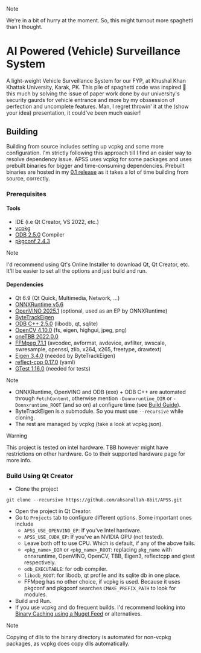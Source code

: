 > [!NOTE]
> We're in a bit of hurry at the moment. So, this might turnout more spaghetti than I thought.


# AI Powered (Vehicle) Surveillance System
A light-weight Vehicle Surveillance System for our FYP, at Khushal Khan Khattak University, Karak, PK. This pile of spaghetti code
was inspired 🤏 this much by solving the issue of paper work done by our university's security gaurds for vehicle entrance and more
by my obssession of perfection and uncomplete features. Man, I regret throwin' it at the (show your idea) presentation, it could've been much easier!

## Building
Building from source includes setting up vcpkg and some more configuration. I'm strictly following this approach till I find an easier
way to resolve dependency issue. APSS uses vcpkg for some packages and uses prebuilt binaries for bigger and time-consuming dependencies.
Prebuilt binaries are hosted in my [0.1 release](https://github.com/ahsanullah-8bit/APSS/releases/tag/v0.1) as it takes a lot of time building from source, correctly.

### Prerequisites

#### Tools
* IDE (i.e Qt Creator, VS 2022, etc.)
* [vcpkg](https://learn.microsoft.com/en-us/vcpkg/get_started/overview)
* [ODB 2.5.0](https://github.com/codesynthesis-com/odb.git) Compiler
* [pkgconf 2.4.3](https://github.com/pkgconf/pkgconf.git)

> [!NOTE]
> I'd recommend using Qt's Online Installer to download Qt, Qt Creator, etc. It'll be easier to set all the options and just build and run.

#### Dependencies
* Qt 6.9 (Qt Quick, Multimedia, Network, ...)
* [ONNXRuntime v5.6](https://github.com/intel/onnxruntime.git)
* [OpenVINO 2025.1](https://github.com/openvinotoolkit/openvino.git) (optional, used as an EP by ONNXRuntime)
* [ByteTrackEigen](https://github.com/ahsanullah-8bit/ByteTrackEigen.git)
* [ODB C++ 2.5.0](https://github.com/codesynthesis-com/odb.git) (libodb, qt, sqlite)
* [OpenCV 4.10.0](https://github.com/opencv/opencv/tree/master) (fs, eigen, highgui, jpeg, png)
* [oneTBB 2022.0.0](https://github.com/uxlfoundation/oneTBB.git)
* [FFMpeg 7.1.1](https://github.com/FFmpeg/FFmpeg.git) (avcodec, avformat, avdevice, avfilter, swscale, swresample, openssl, zlib, x264, x265, freetype, drawtext)
* [Eigen 3.4.0](https://github.com/PX4/eigen.git) (needed by ByteTrackEigen)
* [reflect-cpp 0.17.0](https://github.com/getml/reflect-cpp.git) (yaml)
* [GTest 1.16.0](https://github.com/google/googletest.git) (needed for tests)

> [!NOTE] 
> * ONNXRuntime, OpenVINO and ODB (exe) + ODB C++ are automated through `FetchContent`, otherwise mention `-Donnxruntime_DIR` or `-Donnxruntime_ROOT` (and so on) at configure time (see [Build Guide](#build-using-qt-creator)).
> * ByteTrackEigen is a submodule. So you must use `--recursive` while cloning.
> * The rest are managed by vcpkg (take a look at vcpkg.json). 

> [!WARNING] 
> This project is tested on intel hardware. TBB however might have restrictions on other hardware. Go to their supported hardware page for more info.

### Build Using Qt Creator

* Clone the project

```
git clone --recursive https://github.com/ahsanullah-8bit/APSS.git
```

* Open the project in Qt Creator.
* Go to `Projects` tab to configure different options. Some important ones include
    * `APSS_USE_OPENVINO_EP`: If you've Intel hardware.
	* `APSS_USE_CUDA_EP`: If you've an NVIDIA GPU (not tested).
	* Leave both off to use CPU. Which is default, if any of the above fails.
	* `<pkg_name>_DIR` or `<pkg_name>_ROOT`: replacing `pkg_name` with onnxruntime, OpenVINO, OpenCV, TBB, Eigen3, reflectcpp and gtest respectively.
	* `odb_EXECUTABLE`: for odb compiler.
	* `libodb_ROOT`: for libodb, qt profile and its sqlite db in one place.
	* FFMpeg has no other choice, if vcpkg is used. Because it uses pkgconf and pkgconf searches `CMAKE_PREFIX_PATH` to look for modules.
* Build and Run.
* If you use vcpkg and do frequent builds. I'd recommend looking into [Binary Caching using a Nuget Feed](https://learn.microsoft.com/en-us/vcpkg/consume/binary-caching-nuget) or alternatives.

> [!NOTE]
> Copying of dlls to the binary directory is automated for non-vcpkg packages, as vcpkg does copy dlls automatically.
